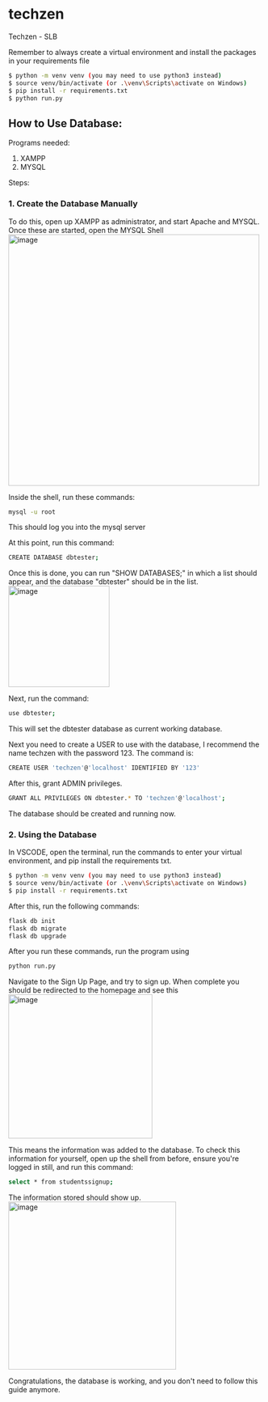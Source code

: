 # techzen
Techzen - SLB 


Remember to always create a virtual environment and install the packages in your requirements file

```bash
$ python -m venv venv (you may need to use python3 instead)
$ source venv/bin/activate (or .\venv\Scripts\activate on Windows)
$ pip install -r requirements.txt 
$ python run.py
```

## How to Use Database:

Programs needed: 
1. XAMPP
2. MYSQL

Steps:

### 1. Create the Database Manually
To do this, open up XAMPP as administrator, and start Apache and MYSQL.
Once these are started, open the MYSQL Shell
<img width="497" alt="image" src="https://user-images.githubusercontent.com/53978750/160508813-410a7057-42f5-4939-b1b3-4ecb534706eb.png">

Inside the shell, run these commands:
```bash
mysql -u root
```
This should log you into the mysql server

At this point, run this command:
```bash
CREATE DATABASE dbtester;
```

Once this is done, you can run "SHOW DATABASES;" in which a list should appear, and the database "dbtester" should be in the list.
<img width="200" alt="image" src="https://user-images.githubusercontent.com/53978750/160509059-891113b5-710a-429e-a24a-6d2f50eef3d7.png">

Next, run the command:
```bash
use dbtester;
```
This will set the dbtester database as current working database.

Next you need to create a USER to use with the database, I recommend the name techzen with the password 123. The command is:
```bash
CREATE USER 'techzen'@'localhost' IDENTIFIED BY '123'
```

After this, grant ADMIN privileges.
```bash
GRANT ALL PRIVILEGES ON dbtester.* TO 'techzen'@'localhost';
```

The database should be created and running now.

### 2. Using the Database
In VSCODE, open the terminal, run the commands to enter your virtual environment, and pip install the requirements txt.
```bash
$ python -m venv venv (you may need to use python3 instead)
$ source venv/bin/activate (or .\venv\Scripts\activate on Windows)
$ pip install -r requirements.txt 
```

After this, run the following commands:
```bash
flask db init
flask db migrate
flask db upgrade
```

After you run these commands, run the program using 
```bash
python run.py
```

Navigate to the Sign Up Page, and try to sign up. When complete you should be redirected to the homepage and see this
<img width="285" alt="image" src="https://user-images.githubusercontent.com/53978750/160509762-8f8d0b2d-dcc3-463e-a075-8d7d6454d4f8.png">

This means the information was added to the database. To check this information for yourself, open up the shell from before, ensure you're logged in still, and
run this command:
``` bash
select * from studentssignup;
```

The information stored should show up.
<img width="332" alt="image" src="https://user-images.githubusercontent.com/53978750/160509868-ad45344e-a3c5-4c9b-bf8e-162076d8b9d4.png">

Congratulations, the database is working, and you don't need to follow this guide anymore.
